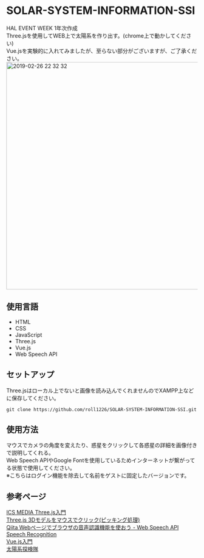 # SOLAR-SYSTEM-INFORMATION-SSI
HAL EVENT WEEK 1年次作成<br>
Three.jsを使用してWEB上で太陽系を作り出す。(chrome上で動かしてください)<br>
Vue.jsを実験的に入れてみましたが、至らない部分がございますが、ご了承ください。<br>
<img width="600" alt="2019-02-26 22 32 32" src="https://user-images.githubusercontent.com/47688057/53486883-588f3e00-3acd-11e9-9ef7-c7a2a994602e.png">

## 使用言語
* HTML
* CSS
* JavaScript
* Three.js
* Vue.js
* Web Speech API

## セットアップ
Three.jsはローカル上でないと画像を読み込んでくれませんのでXAMPP上などに保存してください。
```
git clone https://github.com/roll1226/SOLAR-SYSTEM-INFORMATION-SSI.git
```

## 使用方法
マウスでカメラの角度を変えたり、惑星をクリックして各惑星の詳細を画像付きで説明してくれる。<br>
Web Speech APIやGoogle Fontを使用しているためインターネットが繋がってる状態で使用してください。<br>
※こちらはログイン機能を除去して名前をゲストに固定したバージョンです。

## 参考ページ
[ICS MEDIA Three.js入門](https://ics.media/tutorial-three/index.html)<br>
[Three.js 3Dモデルをマウスでクリック(ピッキング処理)](http://gupuru.hatenablog.jp/entry/2013/12/02/190413)<br>
[Qiita Webページでブラウザの音声認識機能を使おう - Web Speech API Speech Recognition](https://qiita.com/hmmrjn/items/4b77a86030ed0071f548)<br>
[Vue.js入門](http://www.tohoho-web.com/ex/vuejs.html#hello_world)<br>
[太陽系探検隊](http://www.susutan.com/)<br>

